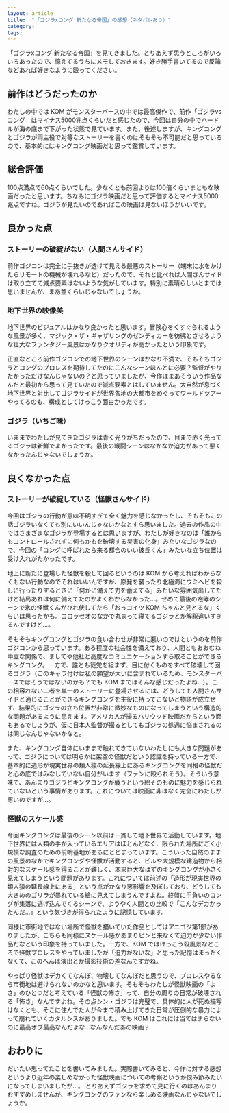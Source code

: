 ```yaml
---
layout: article
title:  "「ゴジラxコング 新たなる帝国」の感想（ネタバレあり）"
category: 
tags: 
---
```


「ゴジラxコング 新たなる帝国」を見てきました。とりあえず思うところがいろいろあったので、憶えてるうちにメモしておきます。好き勝手書いてるので反論などあれば好きなように殴ってください。

## 前作はどうだったのか

わたしの中では KOM がモンスターバースの中では最高傑作で、前作「ゴジラvsコング」はマイナス5000兆点くらいだと感じたので、今回は自分の中でハードルが海の底まで下がった状態で見ています。また、後述しますが、キングコングとゴジラが両主役で対等なストーリーを書くのはそもそも不可能だと思っているので、基本的にはキングコング映画だと思って鑑賞しています。

## 総合評価

100点満点で60点くらいでした。少なくとも前回よりは100倍くらいまともな映画だったと思います。ちなみにゴジラ映画だと思って評価するとマイナス5000兆点ですね。ゴジラが見たいのであればこの映画は見ないほうがいいです。

## 良かった点

### ストーリーの破綻がない（人間さんサイド）

前作ゴジコンは完全に手抜きが透けて見える最悪のストーリー（端末に水をかけたらリモートの機械が壊れるなど）だったので、それと比べれば人間さんサイドは取り立てて減点要素はないような気がしています。特別に素晴らしいとまでは思いませんが、まあ並くらいじゃないでしょうか。

### 地下世界の映像美

地下世界のビジュアルはかなり良かったと思います。冒険心をくすぐられるような風景が多く、マジック・ザ・ギャザリングのゼンディカーを彷彿とさせるような壮大なファンタジー風景はかなりクオリティが高かったという印象です。

正直なところ前作ゴジコンでの地下世界のシーンはかなり不満で、そもそもゴジラとコングのプロレスを期待してたのにこんなシーンほんとに必要？監督がやりたかっただけなんじゃないの？と思っていましたが、今作はまあそういう作品なんだと最初から思って見ていたので減点要素とはしていません。大自然が息づく地下世界と対比してゴジラサイドが世界各地の大都市をめぐってワールドツアーやってるのも、構成としてけっこう面白かったです。

### ゴジラ（いちご味）

いままでわたしが見てきたゴジラは青く光りがちだったので、目まで赤く光ってるゴジラは新鮮でよかったです。最後の戦闘シーンはなかなか迫力があって悪くなかったんじゃないでしょうか。

## 良くなかった点

### ストーリーが破綻している（怪獣さんサイド）

今回はゴジラの行動が意味不明すぎて全く魅力を感じなかったし、そもそもこの話ゴジラいなくても別にいいんじゃないかなとすら思いました。過去の作品の中ではさまざまなゴジラが登場するとは思いますが、わたしが好きなのは「誰からもコントロールされずに何もかもを破壊する災害の化身」みたいなゴジラなので、今回の「コングに呼ばれたら来る都合のいい彼氏くん」みたいな立ち位置は受け入れがたかったです。

地上に新たに登場した怪獣を殺して回るというのは KOM から考えればわからなくもない行動なのでそれはいいんですが、原発を襲ったり北極海にウミヘビを殺しに行ったりするときに「何かに備えて力を蓄えてる」みたいな雰囲気出してたけど結局あれは何に備えてたのかよくわからなかった…。せめて最後の咆哮のシーンで氷の怪獣くんがひれ伏してたら「おっコイツ KOM ちゃんと見とるな」くらいは思ったかも。コロッセオのなかで丸まって寝てるゴジラとか解釈違いすぎるんですけど…。

そもそもキングコングとゴジラの食い合わせが非常に悪いのではというのを前作ゴジコンから思っています。ある程度の社会性を備えており、人間ともおおむね中立な関係で、ましてや他社と高度なコミュニケーションすら取ることができるキングコング。一方で、誰とも徒党を組まず、目に付くものをすべて破壊して回るゴジラ（このキャラ付けは私の願望が大いに含まれているため、モンスターバースではそうではないのかも？でも KOM まではそんな感じだったよね…）。この相容れない二者を単一のストーリーに登場させるには、どうしても人間さんサイドと通じることができるキングコングを主役に持ってこないと物語が成立せず、結果的にゴジラの立ち位置が非常に微妙なものになってしまうという構造的な問題があるように思えます。アメリカ人が撮るハリウッド映画だからという面もあるでしょうが、仮に日本人監督が撮るとしてもゴジラの処遇に悩まされるのは同じなんじゃないかなと。

また、キングコング自体にいままで触れてきていないわたしにも大きな問題があって、ゴジラについては明らかに架空の怪獣だという認識を持っている一方で、基本的に造形が現実世界の類人猿の延長線上にあるキングコングを同格の怪獣だと心の底ではみなしていない自分がいます（ファンに殴られそう）。そういう意味で、あんまりゴジラとキングコングが戦うという絵そのものに魅力を感じられていないという事情があります。これについては映画に非はなく完全にわたしが悪いのですが…。

### 怪獣のスケール感

今回キングコングは最後のシーン以前は一貫して地下世界で活動しています。地下世界には人類の手が入っているエリアはほとんどなく、限られた場所にごく小規模な調査のための前哨基地があるにとどまっています。こういった自然のままの風景のなかでキングコングや怪獣が活動すると、ビルや大規模な建造物から相対的なスケール感を得ることが難しく、本来巨大なはずのキングコングが小さく見えてしまうという問題があります。これについては前述の「造形が現実世界の類人猿の延長線上にある」という点がかなり悪影響を及ぼしており、どうしても大きめのゴリラが暴れている絵に見えてしまうんですよね。終盤に手負いのコングが集落に逃げ込んでくるシーンで、ようやく人間との比較で「こんなデカかったんだ…」という気づきが得られたように記憶しています。

同様に市街地ではない場所で怪獣を描いていた作品としてはアニゴジ第1部がありましたが、こちらも同様にスケール感があまりピンと来なくて迫力が少ない作品だなという印象を持っていました。一方で、KOM ではけっこう殺風景なところで怪獣プロレスをやっていましたが「迫力がないな」と思った記憶はまったくなくて、このへんは演出とか撮影技術の差なんですかね。

やっぱり怪獣はデカくてなんぼ、物壊してなんぼだと思うので、プロレスやるなら市街地は避けられないのかなと思います。そもそもわたしが怪獣映画の「よさ」のひとつだと考えている「怪獣の怖さ」って、自分の周りの日常が破壊される「怖さ」なんですよね。その点シン・ゴジラは完璧で、具体的に人が死ぬ描写はなくとも、そこに住んでた人が今まで積み上げてきた日常が圧倒的な暴力によって崩れていくカタルシスがありました。でも KOM はこれには当てはまらないのに最高オブ最高なんだよな…なんなんだあの映画？

## おわりに

だいたい思ってたことを書いてみました。実際書いてみると、今作に対する感想というより近年の楽しめなかった怪獣映画についての考察というか恨み節みたいになってしまいましたが…。
とりあえずゴジラを求めて見に行くのはあんまりおすすめしませんが、キングコングのファンなら楽しめる映画なんじゃないでしょうか。
